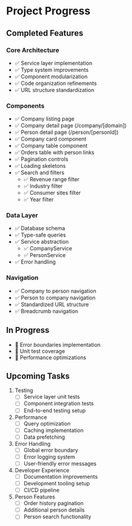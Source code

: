 # Project Progress

## Completed Features

### Core Architecture
- ✅ Service layer implementation
- ✅ Type system improvements
- ✅ Component modularization
- ✅ Code organization refinements
- ✅ URL structure standardization

### Components
- ✅ Company listing page
- ✅ Company detail page (/company/[domain])
- ✅ Person detail page (/person/[personId])
- ✅ Company card component
- ✅ Company table component
- ✅ Orders table with person links
- ✅ Pagination controls
- ✅ Loading skeletons
- ✅ Search and filters
  * ✅ Revenue range filter
  * ✅ Industry filter
  * ✅ Consumer sites filter
  * ✅ Year filter

### Data Layer
- ✅ Database schema
- ✅ Type-safe queries
- ✅ Service abstraction
  * ✅ CompanyService
  * ✅ PersonService
- ✅ Error handling

### Navigation
- ✅ Company to person navigation
- ✅ Person to company navigation
- ✅ Standardized URL structure
- ✅ Breadcrumb navigation

## In Progress
- 🔄 Error boundaries implementation
- 🔄 Unit test coverage
- 🔄 Performance optimizations

## Upcoming Tasks
1. Testing
   - [ ] Service layer unit tests
   - [ ] Component integration tests
   - [ ] End-to-end testing setup

2. Performance
   - [ ] Query optimization
   - [ ] Caching implementation
   - [ ] Data prefetching

3. Error Handling
   - [ ] Global error boundary
   - [ ] Error logging system
   - [ ] User-friendly error messages

4. Developer Experience
   - [ ] Documentation improvements
   - [ ] Development tooling setup
   - [ ] CI/CD pipeline

5. Person Features
   - [ ] Order history pagination
   - [ ] Additional person details
   - [ ] Person search functionality
